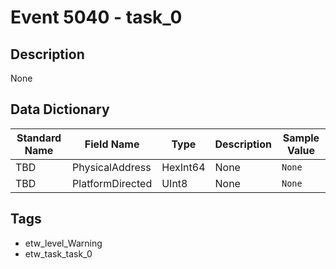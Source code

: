 # Event 5040 - task_0

## Description
None

## Data Dictionary
|Standard Name|Field Name|Type|Description|Sample Value|
|---|---|---|---|---|
|TBD|PhysicalAddress|HexInt64|None|`None`|
|TBD|PlatformDirected|UInt8|None|`None`|

## Tags
* etw_level_Warning
* etw_task_task_0